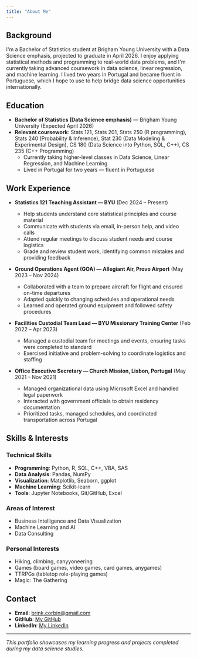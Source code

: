 ```yaml
---
title: "About Me"
---
```


## Background

I'm a Bachelor of Statistics student at Brigham Young University with a Data Science emphasis, projected to graduate in April 2026. I enjoy applying statistical methods and programming to real-world data problems, and I'm currently taking advanced coursework in data science, linear regression, and machine learning. I lived two years in Portugal and became fluent in Portuguese, which I hope to use to help bridge data science opportunities internationally.

## Education

- **Bachelor of Statistics (Data Science emphasis)** — Brigham Young University (Expected April 2026)
- **Relevant coursework**: 
    Stats 121, Stats 201, Stats 250 (R programming), Stats 240 (Probability &    Inference), Stat 230 (Data Modeling & Experimental Design), CS 180 (Data Science into Python, SQL, C++), CS 235 (C++ Programming)
	- Currently taking higher-level classes in Data Science, Linear Regression, and Machine Learning
	- Lived in Portugal for two years — fluent in Portuguese


## Work Experience

- **Statistics 121 Teaching Assistant — BYU** (Dec 2024 – Present)
	- Help students understand core statistical principles and course material
	- Communicate with students via email, in-person help, and video calls
	- Attend regular meetings to discuss student needs and course logistics
	- Grade and review student work, identifying common mistakes and providing feedback

- **Ground Operations Agent (GOA) — Allegiant Air, Provo Airport** (May 2023 – Nov 2024)
	- Collaborated with a team to prepare aircraft for flight and ensured on-time departures
	- Adapted quickly to changing schedules and operational needs
	- Learned and operated ground equipment and followed safety procedures

- **Facilities Custodial Team Lead — BYU Missionary Training Center** (Feb 2022 – Apr 2023)
	- Managed a custodial team for meetings and events, ensuring tasks were completed to standard
	- Exercised initiative and problem-solving to coordinate logistics and staffing

- **Office Executive Secretary — Church Mission, Lisbon, Portugal** (May 2021 – Nov 2021)
	- Managed organizational data using Microsoft Excel and handled legal paperwork
	- Interacted with government officials to obtain residency documentation
	- Prioritized tasks, managed schedules, and coordinated transportation across Portugal

## Skills & Interests

### Technical Skills
- **Programming**: Python, R, SQL, C++, VBA, SAS
- **Data Analysis**: Pandas, NumPy
- **Visualization**: Matplotlib, Seaborn, ggplot
- **Machine Learning**: Scikit-learn
- **Tools**: Jupyter Notebooks, Git/GitHub, Excel

### Areas of Interest
- Business Intelligence and Data Visualization
- Machine Learning and AI
- Data Consulting

### Personal Interests
- Hiking, climbing, canyyoneering
- Games (board games, video games, card games, anygames)
- TTRPGs (tabletop role-playing games)
- Magic: The Gathering

## Contact

- **Email**: brink.corbin@gmail.com
- **GitHub**: [My GitHub](https://github.com/your-cibrinkerhoff)
- **LinkedIn**: [My LinkedIn](www.linkedin.com/in/corbin-brinkerhoff-742088335)

---

*This portfolio showcases my learning progress and projects completed during my data science studies.*

